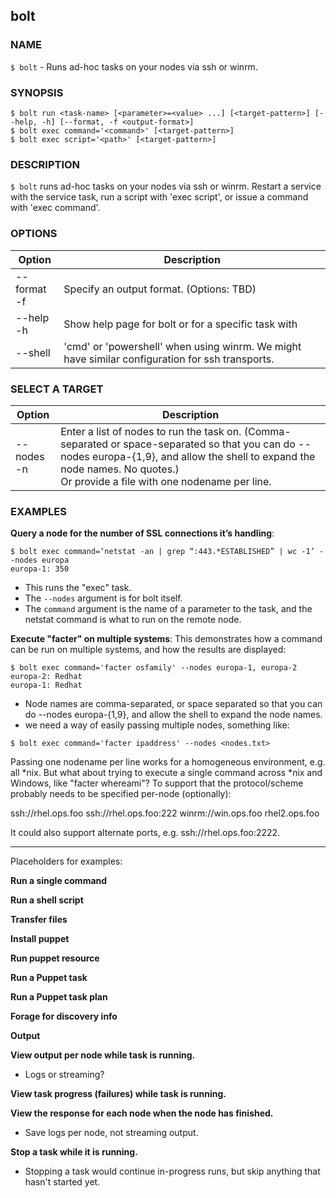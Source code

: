 ## bolt

### NAME
`$ bolt` - Runs ad-hoc tasks on your nodes via ssh or winrm.

### SYNOPSIS
~~~
$ bolt run <task-name> [<parameter>=<value> ...] [<target-pattern>] [--help, -h] [--format, -f <output-format>]
$ bolt exec command='<command>' [<target-pattern>]
$ bolt exec script='<path>' [<target-pattern>]
~~~

### DESCRIPTION
`$ bolt` runs ad-hoc tasks on your nodes via ssh or winrm. Restart a service with the service task, run a script with 'exec script', or issue a command with 'exec command'.   

### OPTIONS

Option | Description
----------------------------- | --------------------------
--format <br>-f | Specify an output format. (Options: TBD)
--help <br>-h  | Show help page for bolt or for a specific task with <task-name>
--shell | 'cmd' or 'powershell' when using winrm. We might have similar configuration for ssh transports.

### SELECT A TARGET

Option | Description
----------------------------- | --------------------------
--nodes <br>-n | Enter a list of nodes to run the task on. (Comma-separated or space-separated so that you can do --nodes europa-{1,9}, and allow the shell to expand the node names. No quotes.) <br> Or provide a file with one nodename per line.



### EXAMPLES


**Query a node for the number of SSL connections it’s handling**:
~~~
$ bolt exec command=‘netstat -an | grep “:443.*ESTABLISHED” | wc -1’ --nodes europa
europa-1: 350

~~~
- This runs the "exec" task. 
- The `--nodes` argument is for bolt itself. 
- The `command` argument is the name of a parameter to the task, and the netstat command is what to run on the remote node.




**Execute "facter" on multiple systems**:
This demonstrates how a command can be run on multiple systems, and how the results are displayed:
~~~
$ bolt exec command='facter osfamily' --nodes europa-1, europa-2
europa-2: Redhat
europa-1: Redhat

~~~
- Node names are comma-separated, or space separated so that you can do --nodes europa-{1,9}, and allow the shell to expand the node names. 
- we need a way of easily passing multiple nodes, something like:
~~~
$ bolt exec command='facter ipaddress' --nodes <nodes.txt>
~~~
Passing one nodename per line works for a homogeneous environment, e.g. all *nix. But what about trying to execute a single command across *nix and Windows, like "facter whereami"? To support that the protocol/scheme probably needs to be specified per-node (optionally):

ssh://rhel.ops.foo
ssh://rhel.ops.foo:222
winrm://win.ops.foo
rhel2.ops.foo

It could also support alternate ports, e.g. ssh://rhel.ops.foo:2222.


--- 
Placeholders for examples:

**Run a single command**

**Run a shell script**

**Transfer files**

**Install puppet**

**Run puppet resource**

**Run a Puppet task**

**Run a Puppet task plan**

**Forage for discovery info**


**Output**

**View output per node while task is running.**
- Logs or streaming?

**View task progress (failures) while task is running.**

**View the response for each node when the node has finished.**
- Save logs per node, not streaming output.

**Stop a task while it is running.**
- Stopping a task would continue in-progress runs, but skip anything that hasn't started yet.

